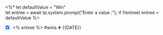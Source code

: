 <%*
let defaultValue = "Win"  
let entree = await tp.system.prompt("Enter a value :");
if (!entree) entree = defaultValue
%>
- [x]  <% entree %>  #wins ➕ {{DATE}} 
